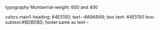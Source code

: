 typography
Montserrat-weight: 600 and 400

colors
main1-heading: #4E5150;
text--#A9A9A9;
box-text: #4E5150
box-subtext:#BDBDBD;
footer:same as text--


